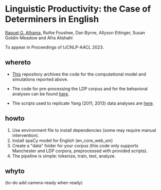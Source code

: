 # Linguistic Productivity: the Case of Determiners in English
[Raquel G. Alhama](https://rgalhama.github.io/), Ruthe Foushee, Dan Byrne, Allyson Ettinger, Susan Goldin-Meadow and Afra Alishahi

To appear in Proceedings of IJCNLP-AACL 2023.



## whereto

- [This](https://github.com/rgalhama/defdets_aacl) repository archives the code for the computational model and simulations reported above.

- The code for pre-processing the LDP corpus and for the behavioral analyses can be found [here](https://osf.io/s2jnm/?view_only=ca2d57aee759426ba1c531a64bc982f0).

- The scripts used to replicate Yang (2011, 2013) data analyses are [here](https://github.com/djb-ldp/determiner_noun_productivity_onset).

## howto
1. Use environment file to install dependencies (some may require manual intervention).
2. Install spaCy model for English (en_core_web_sm)
3. Create a "data" folder for your corpus (this code only supports Manchester and LDP corpora, preprocessed with provided scripts).
4. The pipeline is simple: tokenize, train, test, analyze.

## whyto

(to-do add camera-ready when ready)
